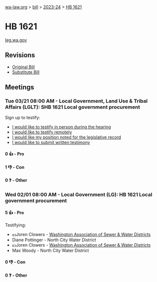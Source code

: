 [wa-law.org](/) > [bill](/bill/) > [2023-24](/bill/2023-24/) > [HB 1621](/bill/2023-24/hb/1621/)

# HB 1621
[leg.wa.gov](https://app.leg.wa.gov/billsummary?BillNumber=1621&Year=2023&Initiative=false)

## Revisions
* [Original Bill](1/)
* [Substitute Bill](S/)

## Meetings
### Tue 03/21 08:00 AM - Local Government, Land Use & Tribal Affairs (LGLT): SHB 1621 Local government procurement
Sign up to testify:
* [I would like to testify in person during the hearing](https://app.leg.wa.gov/csi/Testifier/Add?chamber=House&mId=31038&aId=153517&caId=22255&tId=1)
* [I would like to testify remotely](https://app.leg.wa.gov/csi/Testifier/Add?chamber=House&mId=31038&aId=153517&caId=22255&tId=2)
* [I would like my position noted for the legislative record](https://app.leg.wa.gov/csi/Testifier/Add?chamber=House&mId=31038&aId=153517&caId=22255&tId=3)
* [I would like to submit written testimony](https://app.leg.wa.gov/csi/Testifier/Add?chamber=House&mId=31038&aId=153517&caId=22255&tId=4)

#### 0 👍 - Pro

#### 1 👎 - Con

#### 0 ❓ - Other

### Wed 02/01 08:00 AM - Local Government (LG): HB 1621 Local government procurement
#### 5 👍 - Pro
Testifying:
* 💵Joren Clowers - [Washington Association of Sewer & Water Districts](/org/washington_association_of_sewer_&_water_districts/)
* Diane Pottinger - North City Water District
* 💵Joren Clowers - [Washington Association of Sewer & Water Districts](/org/washington_association_of_sewer_&_water_districts/)
* Max Woody - North City Water District

#### 0 👎 - Con

#### 0 ❓ - Other
